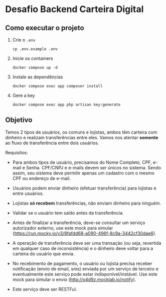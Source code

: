 # Desafio Backend Carteira Digital

## Como executar o projeto

1. Crie o `.env`

    ```shell
    cp .env.example .env
    ```

2. Inicie os containers

    ```shell
    docker compose up -d
    ```

3. Instale as dependências

    ```shell
    docker compose exec app composer install
    ```

4. Gere a key

    ```shell
    docker compose exec app php artisan key:generate
    ```

## Objetivo

Temos 2 tipos de usuários, os comuns e lojistas, ambos têm carteira com dinheiro e realizam transferências entre eles. Vamos nos atentar **somente** ao fluxo de transferência entre dois usuários.

Requisitos:

- Para ambos tipos de usuário, precisamos do Nome Completo, CPF, e-mail e Senha. CPF/CNPJ e e-mails devem ser únicos no sistema. Sendo assim, seu sistema deve permitir apenas um cadastro com o mesmo CPF ou endereço de e-mail.

- Usuários podem enviar dinheiro (efetuar transferência) para lojistas e entre usuários. 

- Lojistas **só recebem** transferências, não enviam dinheiro para ninguém.

- Validar se o usuário tem saldo antes da transferência.

- Antes de finalizar a transferência, deve-se consultar um serviço autorizador externo, use este mock para simular (https://run.mocky.io/v3/8fafdd68-a090-496f-8c9a-3442cf30dae6).

- A operação de transferência deve ser uma transação (ou seja, revertida em qualquer caso de inconsistência) e o dinheiro deve voltar para a carteira do usuário que envia.

- No recebimento de pagamento, o usuário ou lojista precisa receber notificação (envio de email, sms) enviada por um serviço de terceiro e eventualmente este serviço pode estar indisponível/instável. Use este mock para simular o envio (http://o4d9z.mocklab.io/notify).

- Este serviço deve ser RESTFul.
